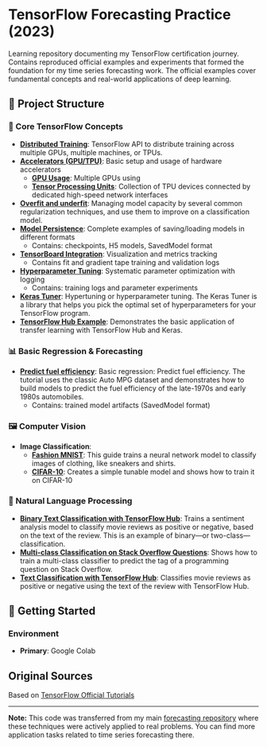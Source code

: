 # TensorFlow Forecasting Practice (2023)

Learning repository documenting my TensorFlow certification journey. 
Contains reproduced official examples and experiments that formed the foundation for my time series forecasting work.
The official examples cover fundamental concepts and real-world applications of deep learning.

## 📁 Project Structure

### 🔧 Core TensorFlow Concepts
- [**Distributed Training**](./01_training_techniques/distributed_training_with_tensorflow.ipynb): TensorFlow API to distribute training across multiple GPUs, multiple machines, or TPUs.
- [**Accelerators (GPU/TPU)**](./01_training_techniques/): Basic setup and usage of hardware accelerators
  - [**GPU Usage**](./01_training_techniques/accelerators_use_a_gpu.ipynb): Multiple GPUs using
  - [**Tensor Processing Units**](./01_training_techniques/accelerators_use_tpu.ipynb): Collection of TPU devices connected by dedicated high-speed network interfaces
- [**Overfit and underfit**](./01_training_techniques/overfit_and_underfit.ipynb): Managing model capacity by several common regularization techniques, and use them to improve on a classification model.
- [**Model Persistence**](./02_model_management/save_and_load.ipynb): Complete examples of saving/loading models in different formats
  - Contains: checkpoints, H5 models, SavedModel format
- [**TensorBoard Integration**](./03_optimization/tensorboard/get_started_with_tensorboard.ipynb): Visualization and metrics tracking
  - Contains fit and gradient tape training and validation logs
- [**Hyperparameter Tuning**](./03_optimization/hparams_tuning/hyperparameter_tuning_with_hparams.ipynb): Systematic parameter optimization with logging
  - Contains: training logs and parameter experiments
- [**Keras Tuner**](./03_optimization/keras_tuner_image_classification.ipynb): Hypertuning or hyperparameter tuning. The Keras Tuner is a library that helps you pick the optimal set of hyperparameters for your TensorFlow program.
- [**TensorFlow Hub Example**](./06_nlp/text_classification_with_hub_movie_reviews.ipynb): Demonstrates the basic application of transfer learning with TensorFlow Hub and Keras.

### 📊 Basic Regression & Forecasting
- [**Predict fuel efficiency**](./04_basic_regression/regression.ipynb): Basic regression: Predict fuel efficiency. The tutorial uses the classic Auto MPG dataset and demonstrates how to build models to predict the fuel efficiency of the late-1970s and early 1980s automobiles. 
  - Contains: trained model artifacts (SavedModel format)

### 🖼️ Computer Vision
- **Image Classification**:
  - [**Fashion MNIST**](./05_computer_vision/classify_clothing_images.ipynb): This guide trains a neural network model to classify images of clothing, like sneakers and shirts.
  - [**CIFAR-10**](./05_computer_vision/keras_tuner_cifar10_multiclasses_hyperparameter_tuning.ipynb): Creates a simple tunable model and shows how to train it on CIFAR-10

### 📝 Natural Language Processing
- [**Binary Text Classification with TensorFlow Hub**](./06_nlp/text_classification_sentiment_analysis.ipynb): Trains a sentiment analysis model to classify movie reviews as positive or negative, based on the text of the review. This is an example of binary—or two-class—classification.
- [**Multi-class Classification on Stack Overflow Questions**](./06_nlp/text_classification_multiclass_classification_on_stackoverflow_questions.ipynb): Shows how to train a multi-class classifier to predict the tag of a programming question on Stack Overflow.
- [**Text Classification with TensorFlow Hub**](./06_nlp/text_classification_with_hub_movie_reviews.ipynb): Classifies movie reviews as positive or negative using the text of the review with TensorFlow Hub.

## 🚀 Getting Started

### Environment
- **Primary**: Google Colab

## Original Sources

Based on [TensorFlow Official Tutorials](hhttps://www.tensorflow.org/guide)

---

**Note:** This code was transferred from my main [forecasting repository](https://github.com/galkinc/deep-learning-forecasting/) where these techniques were actively applied to real problems. You can find more application tasks related to time series forecasting there.